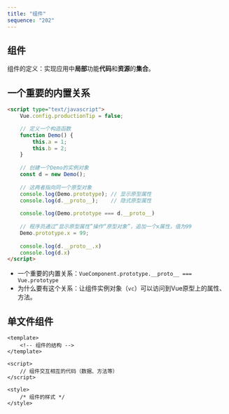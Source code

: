 ```yaml
---
title: "组件"
sequence: "202"
---
```


## 组件

组件的定义：实现应用中**局部**功能**代码**和**资源**的**集合**。

## 一个重要的内置关系

```html
<script type="text/javascript">
    Vue.config.productionTip = false;

    // 定义一个构造函数
    function Demo() {
        this.a = 1;
        this.b = 2;
    }
    
    // 创建一个Demo的实例对象
    const d = new Demo();
    
    // 这两者指向同一个原型对象
    console.log(Demo.prototype); // 显示原型属性
    console.log(d.__proto__);    // 隐式原型属性
    
    console.log(Demo.prototype === d.__proto__)
    
    // 程序员通过“显示原型属性”操作“原型对象”，追加一个x属性，值为99
    Demo.prototype.x = 99;
    
    console.log(d.__proto__.x)
    console.log(d.x)
</script>
```

- 一个重要的内置关系：`VueComponent.prototype.__proto__ === Vue.prototype`
- 为什么要有这个关系：让组件实例对象（`vc`）可以访问到Vue原型上的属性、方法。

## 单文件组件

```text
<template>
    <!-- 组件的结构 -->
</template>

<script>
    // 组件交互相互的代码（数据、方法等）
</script>

<style>
    /* 组件的样式 */
</style>
```
